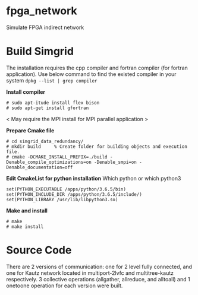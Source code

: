 # fpga_network
Simulate FPGA indirect network

# Build Simgrid
The installation requires the cpp compiler and fortran compiler (for fortran application). Use below command to find the existed compiler in your system
`dpkg --list | grep compiler`

**Install compiler**
```
# sudo apt-itude install flex bison
# sudo apt-get install gfortran
```
< May require the MPI install for MPI parallel application >

**Prepare Cmake file**
```
# cd simgrid_data_redundancy/
# mkdir build     % Create folder for building objects and execution file. 
# cmake -DCMAKE_INSTALL_PREFIX=./build -Denable_compile_optimizations=on -Denable_smpi=on -Denable_documentation=off
```
**Edit CmakeList for python installation**
Which python or which python3
```
set(PYTHON_EXECUTABLE /apps/python/3.6.5/bin)
set(PYTHON_INCLUDE_DIR /apps/python/3.6.5/include/)
set(PYTHON_LIBRARY /usr/lib/libpython3.so)
```

**Make and install**
```
# make
# make install
```

# Source Code

There are 2 versions of communication: one for 2 level fully connected, and one for Kautz network located in multiport-2lvfc and multitree-kautz respectively. 3 collective operations (allgather, allreduce, and alltoall) and 1 onetoone operation for each version were built.
